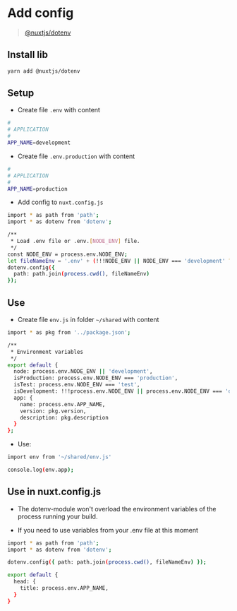 # Add config

> [@nuxtjs/dotenv](https://github.com/nuxt-community/dotenv-module)

## Install lib

```bash
yarn add @nuxtjs/dotenv
```

## Setup

- Create file `.env` with content

```bash
#
# APPLICATION
#
APP_NAME=development
```

- Create file `.env.production` with content

```bash
#
# APPLICATION
#
APP_NAME=production
```

- Add config to `nuxt.config.js`

```bash
import * as path from 'path';
import * as dotenv from 'dotenv';

/**
 * Load .env file or .env.[NODE_ENV] file.
 */
const NODE_ENV = process.env.NODE_ENV;
let fileNameEnv = '.env' + (!!!NODE_ENV || NODE_ENV === 'development' ? '' : `.${NODE_ENV}`);
dotenv.config({
  path: path.join(process.cwd(), fileNameEnv)
});
```

## Use

- Create file `env.js` in folder `~/shared` with content

```bash
import * as pkg from '../package.json';

/**
 * Environment variables
 */
export default {
  node: process.env.NODE_ENV || 'development',
  isProduction: process.env.NODE_ENV === 'production',
  isTest: process.env.NODE_ENV === 'test',
  isDevelopment: !!!process.env.NODE_ENV || process.env.NODE_ENV === 'development',
  app: {
    name: process.env.APP_NAME,
    version: pkg.version,
    description: pkg.description
  }
};
```

- Use:

```bash
import env from '~/shared/env.js'

console.log(env.app);
```

## Use in nuxt.config.js

- The dotenv-module won't overload the environment variables of the process running your build.

- If you need to use variables from your .env file at this moment

```bash
import * as path from 'path';
import * as dotenv from 'dotenv';

dotenv.config({ path: path.join(process.cwd(), fileNameEnv) });

export default {
  head: {
    title: process.env.APP_NAME,
  }
}
```